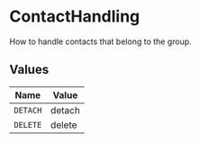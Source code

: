 # ContactHandling

How to handle contacts that belong to the group.


## Values

| Name     | Value    |
| -------- | -------- |
| `DETACH` | detach   |
| `DELETE` | delete   |